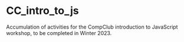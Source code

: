 # CC_intro_to_js
Accumulation of activities for the CompClub introduction to JavaScript workshop, to be completed in Winter 2023.
